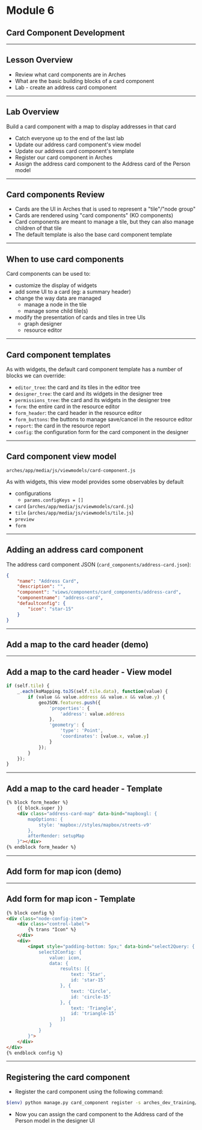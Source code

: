 <!-- sectionTitle: Module 6: Card Component Development -->

# Module 6
## Card Component Development

---

## Lesson Overview

- Review what card components are in Arches
- What are the basic building blocks of a card component
- Lab - create an address card component

---

## Lab Overview

Build a card component with a map to display addresses in that card
- Catch everyone up to the end of the last lab
- Update our address card component's view model
- Update our address card component's template
- Register our card component in Arches
- Assign the address card component to the Address card of the Person model

---

## Card components Review

- Cards are the UI in Arches that is used to represent a "tile"/"node group"
- Cards are rendered using "card components" (KO components)
- Card components are meant to manage a tile, but they can also manage children of that tile
- The default template is also the base card component template

---

## When to use card components

Card components can be used to:
- customize the display of widgets
- add some UI to a card (eg: a summary header)
- change the way data are managed
    - manage a node in the tile
    - manage some child tile(s)
- modify the presentation of cards and tiles in tree UIs
    - graph designer
    - resource editor

---

## Card component templates

As with widgets, the default card component template has a number of blocks we can override:
- `editor_tree`: the card and its tiles in the editor tree
- `designer_tree`: the card and its widgets in the designer tree
- `permissions_tree`: the card and its widgets in the designer tree
- `form`: the entire card in the resource editor
- `form_header`: the card header in the resource editor
- `form_buttons`: the buttons to manage save/cancel in the resource editor
- `report`: the card in the resource report
- `config`: the configuration form for the card component in the designer

---

## Card component view model

`arches/app/media/js/viewmodels/card-component.js`

As with widgets, this view model provides some observables by default
- configurations
    - `params.configKeys = []`
- `card` (`arches/app/media/js/viewmodels/card.js`)
- `tile` (`arches/app/media/js/viewmodels/tile.js`)
- `preview`
- `form`

---

## Adding an address card component

The address card component JSON (`card_components/address-card.json`):
```json
{
    "name": "Address Card",
    "description": "",
    "component": "views/components/card_components/address-card",
    "componentname": "address-card",
    "defaultconfig": {
        "icon": "star-15"
    }
}
```

---

## Add a map to the card header (demo)

---

## Add a map to the card header - View model

```js
if (self.tile) {
    _.each(koMapping.toJS(self.tile.data), function(value) {
        if (value && value.address && value.x && value.y) {
            geoJSON.features.push({
                'properties': {
                    'address': value.address
                },
                'geometry': {
                    'type': 'Point',
                    'coordinates': [value.x, value.y]
                }
            });
        }
    });
}
```

---

## Add a map to the card header - Template

```HTML
{% block form_header %}
    {{ block.super }}
    <div class="address-card-map" data-bind="mapboxgl: {
        mapOptions: {
            style: 'mapbox://styles/mapbox/streets-v9'
        },
        afterRender: setupMap
    }"></div>
{% endblock form_header %}
```

---

## Add form for map icon (demo)

---

## Add form for map icon - Template

```HTML
{% block config %}
<div class="node-config-item">
    <div class="control-label">
        {% trans "Icon" %}
    </div>
    <div>
        <input style="padding-bottom: 5px;" data-bind="select2Query: {
            select2Config: {
                value: icon,
                data: {
                    results: [{
                        text: 'Star',
                        id: 'star-15'
                    }, {
                        text: 'Circle',
                        id: 'circle-15'
                    }, {
                        text: 'Triangle',
                        id: 'triangle-15'
                    }]
                }
            }
        }">
    </div>
</div>
{% endblock config %}
```

---

## Registering the card component

- Register the card component using the following command:
```bash
$(env) python manage.py card_component register -s arches_dev_training/card_components/address-card.json
```
- Now you can assign the card component to the Address card of the Person model in the designer UI
